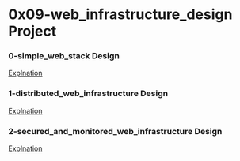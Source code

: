 # 0x09-web_infrastructure_design Project

### 0-simple_web_stack Design
[Explnation](./0-simple_web_stack.md)

### 1-distributed_web_infrastructure Design
[Explnation](./1-distributed_web_infrastructure.md)

### 2-secured_and_monitored_web_infrastructure Design
[Explnation](./2-secured_and_monitored_web_infrastructure.md)
